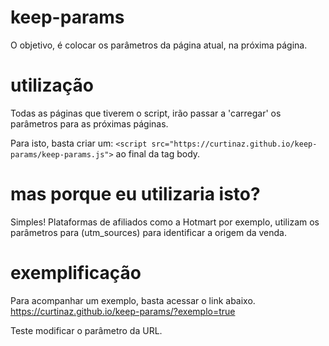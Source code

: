 # keep-params
O objetivo, é colocar os parâmetros da página atual, na próxima página.

# utilização
Todas as páginas que tiverem o script, irão passar a 'carregar' os parâmetros para as próximas páginas.

Para isto, basta criar um: 
```<script src="https://curtinaz.github.io/keep-params/keep-params.js">``` 
ao final da tag body.

# mas porque eu utilizaria isto?
Simples! Plataformas de afiliados como a Hotmart por exemplo, utilizam os parâmetros para (utm_sources) para identificar a origem da venda.

# exemplificação
Para acompanhar um exemplo, basta acessar o link abaixo.
https://curtinaz.github.io/keep-params/?exemplo=true

Teste modificar o parâmetro da URL.
